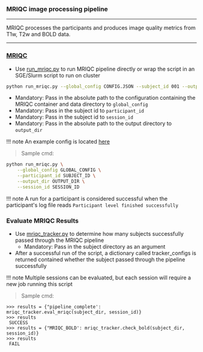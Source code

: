 ### MRIQC image processing pipeline

---

MRIQC processes the participants and produces image quality metrics from T1w, T2w and BOLD data.

---


### [MRIQC](https://mriqc.readthedocs.io/en/latest/)
- Use [run_mriqc.py](https://github.com/neurodatascience/nipoppy/tree/main/workflow/proc_pipe/mriqc) to run MRIQC pipeline directly or wrap the script in an SGE/Slurm script to run on cluster

```bash
python run_mriqc.py --global_config CONFIG.JSON --subject_id 001 --output_dir OUTPUT_DIR_PATH
```

- Mandatory: Pass in the absolute path to the configuration containing the MRIQC container and data directory to `global_config`
- Mandatory: Pass in the subject id to `participant_id`
- Mandatory: Pass in the subject id to `session_id`
- Mandatory: Pass in the absolute path to the output directory to `output_dir`

!!! note
	An example config is located [here](https://github.com/neurodatascience/nipoppy/blob/main/sample_global_configs.json)

> Sample cmd:
```bash
python run_mriqc.py \
 	--global_config GLOBAL_CONFIG \
 	--participant_id SUBJECT_ID \
 	--output_dir OUTPUT_DIR \
 	--session_id SESSION_ID
```

!!! note
	A run for a participant is considered successful when the participant's log file reads `Participant level finished successfully`

### Evaluate MRIQC Results
- Use [mriqc_tracker.py](https://github.com/neurodatascience/nipoppy/blob/main/trackers/mriqc_tracker.py) to determine how many subjects successfully passed through the MRIQC pipeline
	- Mandatory: Pass in the subject directory as an argument
- After a successful run of the script, a dictionary called tracker_configs is returned contained whether the subject passed through the pipeline successfully

!!! note
	Multiple sessions can be evaluated, but each session will require a new job running this script

> Sample cmd:
```pycon
>>> results = {"pipeline_complete': mriqc_tracker.eval_mriqc(subject_dir, session_id)}
>>> results
 SUCCESS
>>> results = {"MRIQC_BOLD': mriqc_tracker.check_bold(subject_dir, session_id)}
>>> results
 FAIL
```
